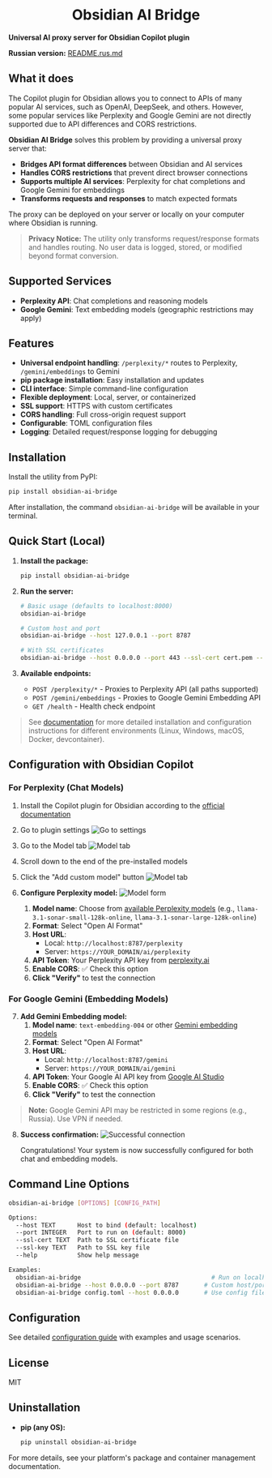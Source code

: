 <h1 style="text-align: center;"> Obsidian AI Bridge </h1>

**Universal AI proxy server for Obsidian Copilot plugin**

**Russian version:** [README.rus.md](README.rus.md)

## What it does

The Copilot plugin for Obsidian allows you to connect to APIs of many popular AI services, such as OpenAI, DeepSeek, and others. However, some popular services like Perplexity and Google Gemini are not directly supported due to API differences and CORS restrictions.

**Obsidian AI Bridge** solves this problem by providing a universal proxy server that:
- **Bridges API format differences** between Obsidian and AI services
- **Handles CORS restrictions** that prevent direct browser connections
- **Supports multiple AI services**: Perplexity for chat completions and Google Gemini for embeddings
- **Transforms requests and responses** to match expected formats

The proxy can be deployed on your server or locally on your computer where Obsidian is running.

> **Privacy Notice:** The utility only transforms request/response formats and handles routing. No user data is logged, stored, or modified beyond format conversion.

## Supported Services

- **Perplexity API**: Chat completions and reasoning models
- **Google Gemini**: Text embedding models (geographic restrictions may apply)

## Features
- **Universal endpoint handling**: `/perplexity/*` routes to Perplexity, `/gemini/embeddings` to Gemini
- **pip package installation**: Easy installation and updates
- **CLI interface**: Simple command-line configuration
- **Flexible deployment**: Local, server, or containerized
- **SSL support**: HTTPS with custom certificates
- **CORS handling**: Full cross-origin request support
- **Configurable**: TOML configuration files
- **Logging**: Detailed request/response logging for debugging

## Installation

Install the utility from PyPI:
```bash
pip install obsidian-ai-bridge
```

After installation, the command `obsidian-ai-bridge` will be available in your terminal.

## Quick Start (Local)

1. **Install the package:**
   ```bash
   pip install obsidian-ai-bridge
   ```

2. **Run the server:**
   ```bash
   # Basic usage (defaults to localhost:8000)
   obsidian-ai-bridge
   
   # Custom host and port
   obsidian-ai-bridge --host 127.0.0.1 --port 8787
   
   # With SSL certificates
   obsidian-ai-bridge --host 0.0.0.0 --port 443 --ssl-cert cert.pem --ssl-key key.pem
   ```

3. **Available endpoints:**
   - `POST /perplexity/*` - Proxies to Perplexity API (all paths supported)
   - `POST /gemini/embeddings` - Proxies to Google Gemini Embedding API
   - `GET /health` - Health check endpoint

> See [documentation](docs/configuration.md) for more detailed installation and configuration instructions for different environments (Linux, Windows, macOS, Docker, devcontainer).

## Configuration with Obsidian Copilot

### For Perplexity (Chat Models)

1. Install the Copilot plugin for Obsidian according to the [official documentation](https://github.com/logancyang/obsidian-copilot)

2. Go to plugin settings
![Go to settings](/docs/img/copilot_configure_step1_eng.png)

3. Go to the Model tab
![Model tab](/docs/img/copilot_configure_step2_eng.png)

4. Scroll down to the end of the pre-installed models

5. Click the "Add custom model" button
![Model tab](/docs/img/copilot_configure_step3_eng.png)

6. **Configure Perplexity model:**
![Model form](/docs/img/copilot_configure_step4.png)
   1) **Model name**: Choose from [available Perplexity models](https://docs.perplexity.ai/docs/model-cards) (e.g., `llama-3.1-sonar-small-128k-online`, `llama-3.1-sonar-large-128k-online`)
   2) **Format**: Select "Open AI Format"
   3) **Host URL**: 
      - Local: `http://localhost:8787/perplexity`
      - Server: `https://YOUR_DOMAIN/ai/perplexity`
   4) **API Token**: Your Perplexity API key from [perplexity.ai](https://www.perplexity.ai/settings/api)
   5) **Enable CORS**: ✅ Check this option
   6) **Click "Verify"** to test the connection

### For Google Gemini (Embedding Models)

7. **Add Gemini Embedding model:**
   1) **Model name**: `text-embedding-004` or other [Gemini embedding models](https://ai.google.dev/gemini-api/docs/embeddings)
   2) **Format**: Select "Open AI Format"  
   3) **Host URL**:
      - Local: `http://localhost:8787/gemini`
      - Server: `https://YOUR_DOMAIN/ai/gemini`
   4) **API Token**: Your Google AI API key from [Google AI Studio](https://aistudio.google.com/app/apikey)
   5) **Enable CORS**: ✅ Check this option
   6) **Click "Verify"** to test the connection

> **Note:** Google Gemini API may be restricted in some regions (e.g., Russia). Use VPN if needed.

8. **Success confirmation:**
   ![Successful connection](/docs/img/copilot_configure_success.png)

   Congratulations! Your system is now successfully configured for both chat and embedding models.

## Command Line Options

```bash
obsidian-ai-bridge [OPTIONS] [CONFIG_PATH]

Options:
  --host TEXT      Host to bind (default: localhost)
  --port INTEGER   Port to run on (default: 8000)
  --ssl-cert TEXT  Path to SSL certificate file
  --ssl-key TEXT   Path to SSL key file
  --help           Show help message

Examples:
  obsidian-ai-bridge                                    # Run on localhost:8000
  obsidian-ai-bridge --host 0.0.0.0 --port 8787       # Custom host/port
  obsidian-ai-bridge config.toml --host 0.0.0.0       # Use config file
```

## Configuration

See detailed [configuration guide](docs/configuration.md) with examples and usage scenarios.

## License
MIT

## Uninstallation

- **pip (any OS):**
  ```bash
  pip uninstall obsidian-ai-bridge
  ```


For more details, see your platform's package and container management documentation.


